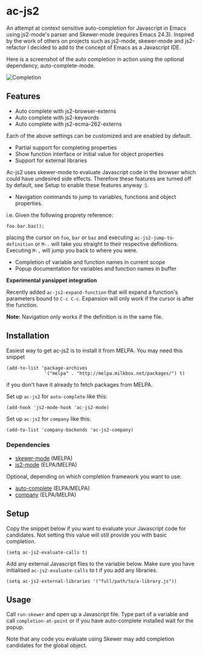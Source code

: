 # ac-js2

An attempt at context sensitive auto-completion for Javascript in Emacs using
js2-mode's parser and Skewer-mode (requires Emacs 24.3). Inspired by the work of others on
projects such as js2-mode, skewer-mode and js2-refactor I decided to
add to the concept of Emacs as a Javascript IDE.

Here is a screenshot of the auto completion in action using the
optional dependency, auto-complete-mode.

![Completion](https://raw.github.com/ScottyB/ac-js2/master/images/function-interface.png)

## Features

 * Auto complete with js2-browser-externs
 * Auto complete with js2-keywords
 * Auto complete with js2-ecma-262-externs

Each of the above settings can be customized and are enabled by default.

 * Partial support for completing properties
 * Show function interface or initial value for object properties
 * Support for external libraries

Ac-js2 uses skewer-mode to evaluate Javascript code in the browser
which could have undesired side effects. Therefore these features are
turned off by default, see Setup to enable these features anyway :).

 * Navigation commands to jump to variables, functions and object properties.

i.e. Given the following proprety reference:

```
foo.bar.baz();
```

placing the cursor on `foo`, `bar` or `baz` and executing
`ac-js2-jump-to-definition` or `M-.` will take you straight to their respective
definitions. Executing `M-,` will jump you back to where you were.

 * Completion of variable and function names in current scope
 * Popup documentation for variables and function names in buffer

**Experimental yansippet integration**

Recently added `ac-js2-expand-function` that will expand a function's
parameters bound to `C-c C-c`. Expansion will only work if the cursor
is after the function.

**Note:** Navigation only works if the definition is in the same file.

## Installation

Easiest way to get ac-js2 is to install it from MELPA. You may need this snippet

```
(add-to-list 'package-archives
              '("melpa" . "http://melpa.milkbox.net/packages/") t)
```

if you don't have it already to fetch packages from MELPA.

Set up `ac-js2` for `auto-complete` like this:

```
(add-hook 'js2-mode-hook 'ac-js2-mode)
```

Set up `ac-js2` for `company` like this:

```
(add-to-list 'company-backends 'ac-js2-company)
```

### Dependencies

 * [skewer-mode](https://github.com/skeeto/skewer-mode) (MELPA)
 * [js2-mode](https://github.com/mooz/js2-mode) (ELPA/MELPA)

Optional, depending on which completion framework you want to use:

 * [auto-complete](https://github.com/auto-complete/auto-complete) (ELPA/MELPA)
 * [company](https://github.com/company-mode/company-mode) (ELPA/MELPA)

## Setup

Copy the snippet below if you want to evaluate your Javascript code
for candidates. Not setting this value will still provide you with
basic completion.

```
(setq ac-js2-evaluate-calls t)
```

Add any external Javascript files to the variable below. Make sure you
have initialised `ac-js2-evaluate-calls` to t if you add any libraries.

```
(setq ac-js2-external-libraries '("full/path/to/a-library.js"))
```

## Usage

Call `run-skewer` and open up a Javascript file. Type part of a
variable and call `completion-at-point` or if you have auto-complete
installed wait for the popup.

Note that any code you evaluate using Skewer may add completion
candidates for the global object.
